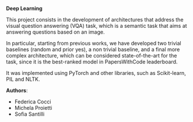**Deep Learning**

This project consists in the development of architectures that address the visual question answering (VQA) task, which is a semantic task that aims at answering 
questions based on an image.

In particular, starting from previous works, we have developed two trivial baselines (random and prior yes), a non trivial baseline, and a final more complex 
architecture, which can be considered state-of-the-art for the task, since it is the best-ranked model in PapersWithCode leaderboard.

It was implemented using PyTorch and other libraries, such as Scikit-learn, PIL and NLTK.

**Authors**:
* Federica Cocci
* Michela Proietti
* Sofia Santilli
